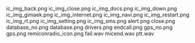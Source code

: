 ic_img_back.png
ic_img_close.png
ic_img_docs.png
ic_img_down.png
ic_img_gimaek.png
ic_img_internet.png
ic_img_navi.png
ic_img_restart.png
ic_img_rt.png
ic_img_setting.png
ic_img_sms.png
alert.png
close.png
database_no.png
database.png
drivers.png
endcall.png
gps_no.png
gps.png
remiconradio_icon.png
fail.wav
micend.wav
ptt.wav
